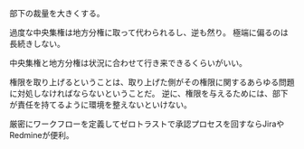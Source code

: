 部下の裁量を大きくする。

過度な中央集権は地方分権に取って代わられるし、逆も然り。
極端に偏るのは長続きしない。

中央集権と地方分権は状況に合わせて行き来できるくらいがいい。

権限を取り上げるということは、取り上げた側がその権限に関するあらゆる問題に対処しなければならないということだ。
逆に、権限を与えるためには、部下が責任を持てるように環境を整えないといけない。

厳密にワークフローを定義してゼロトラストで承認プロセスを回すならJiraやRedmineが便利。
